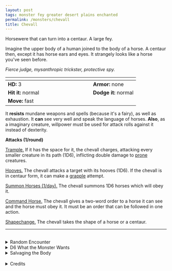 ```yaml
---
layout: post
tags: monster fey greater desert plains enchanted
permalink: /monsters/chevall
title: Chevall
---
```


Horsewere that can turn into a centaur. A large fey.

Imagine the upper body of a human joined to the body of a horse. A centaur then, except it has horse ears and eyes. It strangely looks like a horse you've seen before.

_Fierce judge, mysanthropic trickster, protective spy._

|  <span style="display: inline-block; width:250px"></span>  |  |
| -------- | --------|
| **HD:** 3 | **Armor:** none |
| **Hit it:** normal    | **Dodge it:** normal  |
| **Move:** fast     |   | 

It **resists** mundane weapons and spells (because it's a fairy), as well as exhaustion.
It **can** see very well and speak the language of horses.
**Also**, as a imaginary creature, willpower must be used for attack rolls against it instead of dexterity. 

**Attacks (1/round)**

<ins>Trample.</ins> If it has the space for it, the chevall charges, attacking every smaller creature in its path (1D6), inflicting double damage to [prone](/2020/11/10/extra-rules/#conditions) creatures.

<ins>Hooves.</ins> The chevall attacks a target with its hooves (1D6). If the chevall is in centaur form, it can make a [grapple](/2020/11/10/extra-rules/#conditions) attempt.

<ins>Summon Horses (1/day).</ins> The chevall summons 1D6 horses which will obey it.

<ins>Command Horse.</ins> The chevall gives a two-word order to a horse it can see and the horse must obey it. It must be an order that can be followed in one action.

<ins>Shapechange.</ins> The chevall takes the shape of a horse or a centaur.
<br>

---

<br>

<details markdown="1">
<summary>Random Encounter</summary>

1. **Monster:** 1D4 chevalls & 2D20 horses.
1. **Lair:** A vast herd of wild horses. <br>    &nbsp; OR <br>    **Omen:** Neigh and laughter.
1. **Spoor:** A caravan, its horses freed and its drivers dragged away.
1. **Tracks:** Horse tracks.
1. **Trace:**  A wild horse inspects your horses.
1. **Trace:** A tall wooden horse totem.
</details>

<details markdown="1">
<summary>D6 What the Monster Wants</summary>

1. Free all the horses.
1. Know how you treat your mount, it will test you.
1. Herd horses to the dream world.
1. Kidnap horse-loving kids and groom them into chevalls.
1. On the hunt for fruit.
1. Carry people to an archfey’s ball.
</details>

<details markdown="1">
<summary>Salvaging the Body</summary>

A bow made of chevall mane shoots exceptionally well and makes even better music.

Chevall leather is very supple, and makes excellent saddles. Except that no equine creatures will want to be ridden with one.

By learning how to whisper to mares like a chevall, a wizard can create a new spell with the word *horse*.

<span class="alchemy">**Chevall Musk.** Is very pleasant to equine creatures.</span>

</details>

<br>

<details markdown="1">
<summary>Credits</summary>
Originating from [Mystara](http://adnd.geoshitties.installgentoo.com/mm/chevall.html), the chevall must be one of the weirdest official DnD monster, which makes me want to find ways to use it. First of all, its name is just horse in French with an extra L. Secondly, it's a horse that can transform into a centaur, not the other way around!
</details>

